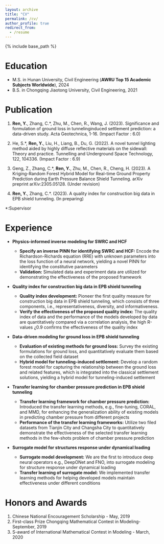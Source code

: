 ```yaml
---
layout: archive
title: "CV"
permalink: /cv/
author_profile: true
redirect_from:
  - /resume
---
```


{% include base_path %}

Education
======
* M.S. in Hunan University, Civil Engineering (**AWRU Top 15 Academic Subjects Worldwide**), 2024
* B.S. in Chongqing Jiaotong University, Civil Engineering, 2021

Publication 
======
1. **Ren, Y.**, Zhang, C.*, Zhu, M., Chen, R., Wang, J. (2023). Significance and formulation of ground loss in tunnelinginduced settlement prediction: a data-driven study. Acta Geotechnica, 1-16. (Impact Factor : 6.0) 

2. He, S.*, **Ren, Y.**, Liu, H., Liang, B., Du, G. (2022). A novel tunnel lighting method aided by highly diffuse reflective materials on the sidewall: Theory and practice. Tunnelling and Underground Space Technology, 122, 104336. (Impact Factor : 6.9)  

3. Geng, Z., Zhang, C.*, **Ren, Y.**, Zhu, M., Chen, R., Cheng, H. (2023). A Kriging-Random Forest Hybrid Model for Real-time Ground Property Prediction during Earth Pressure Balance Shield Tunneling. arXiv preprint arXiv:2305.05128. (Under revision) 

4. **Ren, Y.**, Zhang, C.*. (2023). A quality index for construction big data in EPB shield tunneling. (In preparing) 

*:Supervisor 

Experience 
======
* **Physics-informed inverse modeling for SWRC and HCF**
  * **Specify an inverse PINN for identifying SWRC and HCF:** Encode the Richardson-Richards equation (RRE) with unknown parameters into the loss function of a neural network, yielding a novel PINN for identifying the constitutive parameters
  * **Validation:** Simulated data and experiment data are utilized for demonstrating the effectiveness of the proposed framework 


* **Quality index for construction big data in EPB shield tunneling**
  * **Quality index development:** Pioneer the first quality measure for construction big data in EPB shield tunneling, which consists of three components, i.e., representativeness, diversity, and informativeness. 
  * **Verify the effectiveness of the proposed quality index:** The quality index of data and the performance of the models developed by data are quantitatively compared via a correlation analysis, the high R-values ¿0.9 confirms the effectiveness of the quality index 

*  **Data-driven modeling for ground loss in EPB shield tunneling**
    * **Evaluation of existing methods for ground loss:** Survey the existing formulations for ground loss, and quantitatively evaluate them based on the collected field dataset 
    * **Hybrid model for tunneling-induced settlement:** Develop a random forest model for capturing the relationship between the ground loss and related features, which is integrated into the classical settlement solutions, yielding a hybrid model for tunneling-induced settlement

* **Transfer learning for chamber pressure prediction in EPB shield tunneling**
  * **Transfer learning framework for chamber pressure prediction:** Introduced the transfer learning methods, e.g., fine-tuning, CORAL, and MMD, for enhancing the generalization ability of existing models in predicting chamber pressure from different projects 
  * **Performance of the transfer learning frameworks:** Utilize two filed datasets from Tianjin City and Changsha City to quantitatively demonstrate the effectiveness of the selected transfer learning methods in the few-shots problem of chamber pressure prediction 

* **Surrogate model for structures response under dynamical loading**
  * **Surrogate model development:** We are the first to introduce deep neural operators e.g., DeepONet and FNO, into surrogate modeling for structure response under dynamical loading
  * **Transfer learning of surrogate model:** We implemented transfer learning methods for helping developed models maintain effectiveness under different conditions 


Honors and Awards  
======
1. Chinese National Encouragement Scholarship - May, 2019 
2. First-class Prize Chongqing Mathematical Contest in Modeling- September, 2019 
3. S-award of International Mathematical Contest in Modeling - March, 2020
